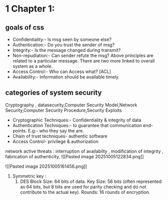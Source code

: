 
# 1 Chapter 1: 
## goals of css
+ Confidentiality:- Is msg seen by someone else?
+ Authentication:- Do you trust the sender of msg?
+ Integrity:- Is the message changed during transmit?
+ Non-repudiation:- Can sender refute the msg?
Above principles are related to a particular message.
There are two more linked to overall system as a whole.
+ Access Control:- Who can Access what? [ACL]
+ Availability:- Information should be available timely.
## categories of system security 
Cryptography , datasecurity,Computer Security Model,Network  Security,Computer  Security  Procedure,Security  Exploits

+ Cryptographic Techniques:- Confidentiality  & integrity of data
+ Authentication Techniques:- to guarantee that communication end-points. E.g:- who they say the are.
+ Chain of trust techniques- authentic  software
+ Access Control- privilege  & authorization

network active threats  : interruption of availabilty , modification of integrity , fabrication of authenticity, 
![[Pasted image 20251005122834.png]]



![[Pasted image 20251005161456.png]]

1. Symmetric key : 
	1. DES  Block Size: 64 bits of data. Key Size: 56 bits (often represented as 64 bits, but 8 bits are used for parity checking and do not contribute to the actual key). Rounds: 16 rounds of encryption.
